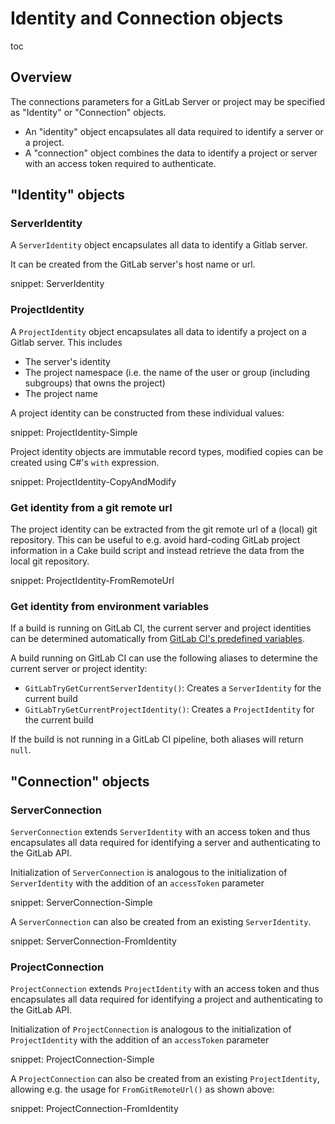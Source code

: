 # Identity and Connection objects

toc

## Overview

The connections parameters for a GitLab Server or project may be specified as "Identity" or "Connection" objects.

- An "identity" object encapsulates all data required to identify a server or a project.
- A "connection" object combines the data to identify a project or server with an access token required to authenticate.

## "Identity" objects

### ServerIdentity

A `ServerIdentity` object encapsulates all data to identify a Gitlab server.

It can be created from the GitLab server's host name or url.

snippet: ServerIdentity

### ProjectIdentity

A `ProjectIdentity` object encapsulates all data to identify a project on a Gitlab server.
This includes

- The server's identity
- The project namespace (i.e. the name of the user or group (including subgroups) that owns the project)
- The project name

A project identity can be constructed from these individual values:

snippet: ProjectIdentity-Simple

Project identity objects are immutable record types, modified copies can be created using C#'s `with` expression. 

snippet: ProjectIdentity-CopyAndModify

### Get identity from a git remote url

The project identity can be extracted from the git remote url of a (local) git repository.
This can be useful to e.g. avoid hard-coding GitLab project information in a Cake build script and instead retrieve the data from the local git repository.

snippet: ProjectIdentity-FromRemoteUrl


### Get identity from environment variables

If a build is running on GitLab CI, the current server and project identities can be determined automatically from [GitLab CI's predefined variables](https://docs.gitlab.com/ee/ci/variables/predefined_variables.html).

A build running on GitLab CI can use the following aliases to determine the current server or project identity:

- `GitLabTryGetCurrentServerIdentity()`: Creates a `ServerIdentity` for the current build
- `GitLabTryGetCurrentProjectIdentity()`: Creates a `ProjectIdentity` for the current build

If the build is not running in a GitLab CI pipeline, both aliases will return `null`.

## "Connection" objects

### ServerConnection

`ServerConnection` extends `ServerIdentity` with an access token and thus encapsulates all data required for identifying a server and authenticating to the GitLab API.

Initialization of `ServerConnection` is analogous to the initialization of `ServerIdentity` with the addition of an `accessToken` parameter

snippet: ServerConnection-Simple

A `ServerConnection` can also be created from an existing `ServerIdentity`.

snippet: ServerConnection-FromIdentity

### ProjectConnection

`ProjectConnection` extends `ProjectIdentity` with an access token and thus encapsulates all data required for identifying a project and authenticating to the GitLab API.

Initialization of `ProjectConnection` is analogous to the initialization of `ProjectIdentity` with the addition of an `accessToken` parameter

snippet: ProjectConnection-Simple

A `ProjectConnection` can also be created from an existing `ProjectIdentity`, allowing e.g. the usage for `FromGitRemoteUrl()` as shown above:

snippet: ProjectConnection-FromIdentity
